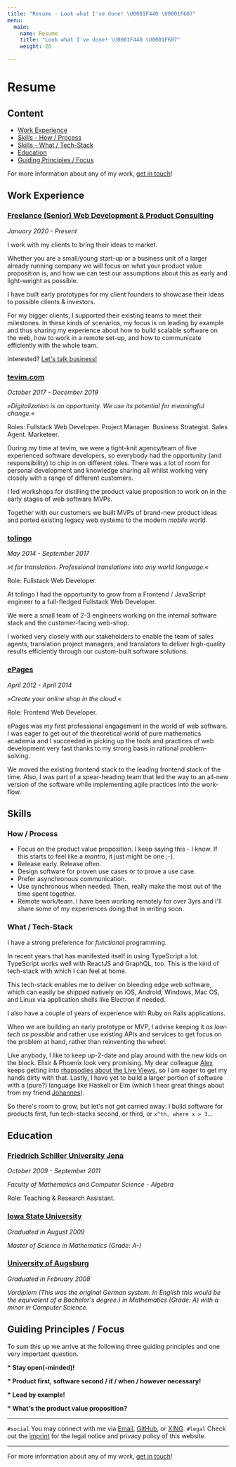 ```yaml
---
title: "Resume - Look what I've done! \U0001F440 \U0001F607"
menu:
  main:
    name: Resume
    title: "Look what I've done! \U0001F440 \U0001F607"
    weight: 20

---
```

# Resume

## Content

* [Work Experience](#work-experience)
* [Skills - How / Process](#how--process)
* [Skills - What / Tech-Stack](#what--tech-stack)
* [Education](#education)
* [Guiding Principles / Focus](#guiding-principles--focus)

For more information about any of my work, [get in touch](mailto:jan@janraasch.com)!

## Work Experience

### [Freelance (Senior) Web Development & Product Consulting](https://www.janraasch.com)

_January 2020 - Present_

I work with my clients to bring their ideas to market.

Whether you are a small/young start-up or a business unit of a larger already running company we will focus on what your product value proposition is, and how we can test our assumptions about this as early and light-weight as possible.

I have built early prototypes for my client founders to showcase their ideas to possible clients & investors.

For my bigger clients, I supported their existing teams to meet their milestones. In these kinds of scenarios, my focus is on leading by example and thus sharing my experience about how to build scalable software on the web, how to work in a remote set-up, and how to communicate efficiently with the whole team.

Interested? [Let's talk business!](mailto:jan@janraasch.com)

### [tevim.com](https://tevim.com)

_October 2017 - December 2019_

_»Digitalization is an opportunity. We use its potential for meaningful change.«_

Roles: Fullstack Web Developer. Project Manager. Business Strategist. Sales Agent. Marketeer.

During my time at tevim, we were a tight-knit agency/team of five experienced software developers, so everybody had the opportunity (and responsibility) to chip in on different roles. There was a lot of room for personal development and knowledge sharing all whilst working very closely with a range of different customers.

I led workshops for distilling the product value proposition to work on in the early stages of web software MVPs.

Together with our customers we built MVPs of brand-new product ideas and ported existing legacy web systems to the modern _mobile_ world.

### [tolingo](https://www.tolingo.com)

_May 2014 - September 2017_

_»t for translation. Professional translations into any world language.«_

Role: Fullstack Web Developer.

At tolingo I had the opportunity to grow from a Frontend / JavaScript engineer to a full-fledged Fullstack Web Developer.

We were a small team of 2-3 engineers working on the internal software stack and the customer-facing web-shop.

I worked very closely with our stakeholders to enable the team of sales agents, translation project managers, and translators to deliver high-quality results efficiently through our custom-built software solutions.

### [ePages](https://epages.com)

_April 2012 - April 2014_

_»Create your online shop in the cloud.«_

Role: Frontend Web Developer.

ePages was my first professional engagement in the world of web software. I was eager to get out of the theoretical world of pure mathematics academia and I succeeded in picking up the tools and practices of web development very fast thanks to my strong basis in rational problem-solving.

We moved the existing frontend stack to the leading frontend stack of the time. Also, I was part of a spear-heading team that led the way to an all-new version of the software while implementing agile practices into the work-flow.

## Skills

### How / Process

* Focus on the product value proposition. I keep saying this - I know. If this starts to feel like a _mantra_, it just might be one ;-).
* Release early. Release often.
* Design software for proven use cases or to prove a use case.
* Prefer asynchronous communication.
* Use synchronous when needed. Then, really make the most out of the time spent together.
* Remote work/team. I have been working remotely for over 3yrs and I'll share some of my experiences doing that in writing soon.

### What / Tech-Stack

I have a strong preference for _functional_ programming.

In recent years that has manifested itself in using TypeScript a lot. TypeScript works well with ReactJS and GraphQL, too. This is the kind of tech-stack with which I can feel at home.

This tech-stack enables me to deliver on bleeding edge web software, which can easily be shipped natively on iOS, Android, Windows, Mac OS, and Linux via application shells like Electron if needed.

I also have a couple of years of experience with Ruby on Rails applications.

When we are building an early prototype or MVP, I advise keeping it _as low-tech as possible_ and rather use existing APIs and services to get focus on the problem at hand, rather than reinventing the wheel.

Like anybody, I like to keep up-2-date and play around with the new kids on the block. Elixir & Phoenix look very promising. My dear colleague [Alex][alex-url] keeps getting into [rhapsodies about the Live Views][alex-live-views-tweet-url], so I am eager to get my hands dirty with that. Lastly, I have yet to build a larger portion of software with a (pure?) language like Haskell or Elm (which I hear great things about from my friend [Johannes][johannes-url]).

So there's room to grow, but let's not get carried away: I build software for products first, fun tech-stacks second, or third, or `x^th, where x > 3`...

## Education

### [Friedrich Schiller University Jena](https://www.uni-jena.de)

_October 2009 - September 2011_

_Faculty of Mathematics and Computer Science - Algebra_

Role: Teaching & Research Assistant.

### [Iowa State University](https://www.iastate.edu/)

_Graduated in August 2009_

_Master of Science in Mathematics (Grade: A-)_

### [University of Augsburg](https://www.uni-augsburg.de)

_Graduated in February 2008_

_Vordiplom (This was the original German system. In English this would be the equivalent of a Bachelor's degree.) in Mathematics (Grade: A) with a minor in Computer Science._

## Guiding Principles / Focus

To sum this up we arrive at the following three guiding principles and one very important question.

❞ **Stay open(-minded)!**

❞ **Product first, software second / if / when / however necessary!**

❞ **Lead by example!**

❞ **What's the product value proposition?**

---

`#social` You may connect with me via [Email](mailto:jan@janraasch.com), [GitHub](https://github.com/janraasch/), or [XING](https://www.xing.com/profile/Jan_Raasch/).
`#legal` Check out the [imprint](/imprint/) for the legal notice and privacy policy of this website.

---

For more information about any of my work, [get in touch](mailto:jan@janraasch.com)!

[johannes-url]: https://dividat.com/unternehmen
[alex-url]: https://alex.flatter.io/
[alex-live-views-tweet-url]: https://twitter.com/aflatter/status/1279473667634839552
